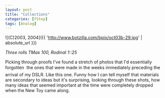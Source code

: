 ```yaml
---
layout: post
title: "Collections"
categories: [fStop]
tags: [Analog]
---
```



![(C)2003, 2004]({{ 'http://www.botzilla.com/bpix/oct03b-29.jpg' | absolute_url }})


<i>Three rolls TMax 100, Rodinal 1::25</i>

Picking through proofs I've found a stretch of photos that I'd essentially forgotten &#151; the ones that were made in the weeks immediately preceding the arrival of my DSLR. Like this one. Funny how I can tell myself that materials are secondary to ideas but it's surprising, looking through these shots, how many ideas that seemed important at the time were completely dropped when the New Toy came along.
